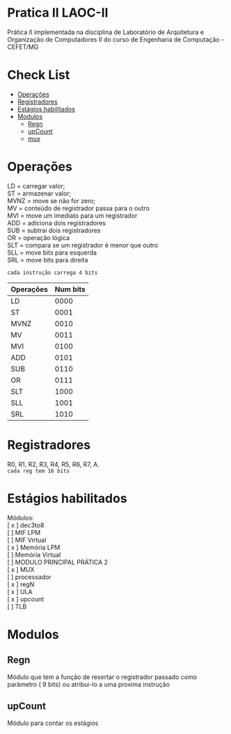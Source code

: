 # Pratica II LAOC-II
Prática II implementada na disciplina de Laboratório de Arquitetura e Organização de Computadores II do curso de Engenharia de Computação - CEFET/MG

Check List
=================

<!--ts-->
   * [Operações](#operacoes)
   * [Registradores](#registradores)
   * [Estágios habilitados](#estagios-habilitados)
   * [Modulos](#modulos)
     * [Regn](#regn)
     * [upCount](#upcount)
     * [mux](#mux)
<!--te-->


Operações
============

LD = carregar valor; <br />
ST = armazenar valor; <br />
MVNZ = move se não for zero; <br />
MV = conteúdo de registrador passa para o outro <br />
MVI = move um imediato para um registrador <br />
ADD = adiciona dois registradores <br />
SUB = subtrai dois registradores <br />
OR = operação lógica <br />
SLT = compara se um registrador é menor que outro <br />
SLL = move bits para esquerda <br />
SRL = move bits para direita <br />

``` cada instrução carrega 4 bits ```

|      Operações      |      Num bits       |
| ------------------- | ------------------- |
|         LD          |        0000         |
|         ST          |        0001         |
|        MVNZ         |        0010         |
|        MV           |        0011         |
|        MVI          |        0100         |
|        ADD          |        0101         |
|        SUB          |        0110         |
|         OR          |        0111         |
|        SLT          |        1000         |
|        SLL          |        1001         |
|        SRL          |        1010         |

Registradores
============
R0, R1, R2, R3, R4, R5, R6, R7, A. <br />
``` cada reg tem 16 bits ```


Estágios habilitados
============

Módulos:<br />
[ x ] dec3to8  <br />
[ ] MIF LPM  <br />
[ ] MIF Virtual  <br />
[ x ] Memória LPM  <br />
[ ] Memória Virtual  <br />
[ ] MODULO PRINCIPAL PRÁTICA 2  <br />
[ x ] MUX  <br />
[ ] processador  <br />
[ x ] regN  <br />
[ x ] ULA  <br />
[ x ] upcount  <br /> 
[ ] TLB  <br />


Modulos
============
Regn
-----
Módulo que tem a função de resertar o registrador passado como parâmetro ( 9 bits) ou atribui-lo a uma proxima instrução

upCount
-----
Módulo para contar os estágios


